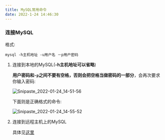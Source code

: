 ```yaml
---
title: MySQL常用命令
date: 2022-1-24 14:46:30
---
```


### 连接MySQL

格式:

```text
mysql -h主机地址 -u用户名 －p用户密码
```

1. 连接到本地的MySQL(**-h主机地址可以省略**)

   **用户密码和`-p`之间不要有空格，否则会把空格当做密码的一部分**，会再次要求你输入密码:

   ![Snipaste_2022-01-24_14-51-56](https://cdn.jsdelivr.net/gh/stormwasd/image-hosting@master/20220124/Snipaste_2022-01-24_14-51-56.6d41tca5mu40.png)

   下面则是正确格式的命令:

   ![Snipaste_2022-01-24_14-55-52](https://cdn.jsdelivr.net/gh/stormwasd/image-hosting@master/20220124/Snipaste_2022-01-24_14-55-52.awe8823neeo.png)

2. 连接到远程主机上的MySQL

   具体见[这里](https://www.cnblogs.com/bluealine/p/7832219.html)

   



